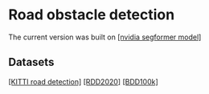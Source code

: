 # Road obstacle detection

The current version was built on [\[nvidia segformer model\]](https://huggingface.co/nvidia/segformer-b0-finetuned-ade-512-512)

## Datasets
[\[KITTI road detection\]](https://www.cvlibs.net/datasets/kitti/eval_road.php)
[\[RDD2020\]](https://data.mendeley.com/datasets/5ty2wb6gvg/1)
[\[BDD100k\]](https://www.vis.xyz/bdd100k/)
 
